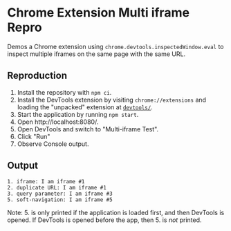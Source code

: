 # Chrome Extension Multi iframe Repro

Demos a Chrome extension using `chrome.devtools.inspectedWindow.eval` to inspect
multiple iframes on the same page with the same URL.

## Reproduction

1.  Install the repository with `npm ci`.
1.  Install the DevTools extension by visiting `chrome://extensions` and loading
    the "unpacked" extension at [`devtools/`](/devtools/).
1.  Start the application by running `npm start`.
1.  Open http://localhost:8080/.
1.  Open DevTools and switch to "Multi-iframe Test".
1.  Click "Run"
1.  Observe Console output.

## Output

```
1. iframe: I am iframe #1
2. duplicate URL: I am iframe #1
3. query parameter: I am iframe #3
5. soft-navigation: I am iframe #5
```

Note: 5. is only printed if the application is loaded first, and then DevTools is
opened. If DevTools is opened before the app, then 5. is *not* printed.
